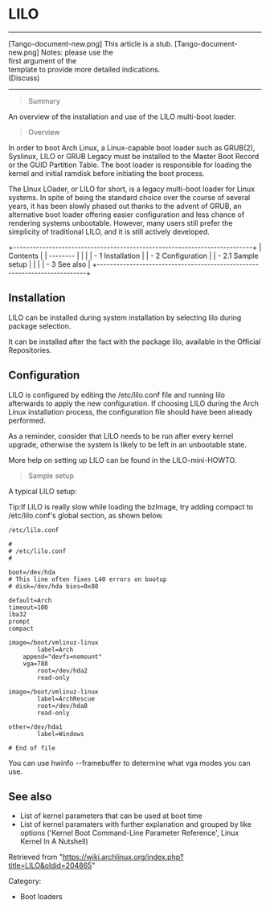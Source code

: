 LILO
====

  ------------------------ ------------------------ ------------------------
  [Tango-document-new.png] This article is a stub.  [Tango-document-new.png]
                           Notes: please use the    
                           first argument of the    
                           template to provide more 
                           detailed indications.    
                           (Discuss)                
  ------------------------ ------------------------ ------------------------

> Summary

An overview of the installation and use of the LILO multi-boot loader.

> Overview

In order to boot Arch Linux, a Linux-capable boot loader such as
GRUB(2), Syslinux, LILO or GRUB Legacy must be installed to the Master
Boot Record or the GUID Partition Table. The boot loader is responsible
for loading the kernel and initial ramdisk before initiating the boot
process.

The LInux LOader, or LILO for short, is a legacy multi-boot loader for
Linux systems. In spite of being the standard choice over the course of
several years, it has been slowly phased out thanks to the advent of
GRUB, an alternative boot loader offering easier configuration and less
chance of rendering systems unbootable. However, many users still prefer
the simplicity of traditional LILO, and it is still actively developed.

+--------------------------------------------------------------------------+
| Contents                                                                 |
| --------                                                                 |
|                                                                          |
| -   1 Installation                                                       |
| -   2 Configuration                                                      |
|     -   2.1 Sample setup                                                 |
|                                                                          |
| -   3 See also                                                           |
+--------------------------------------------------------------------------+

Installation
------------

LILO can be installed during system installation by selecting lilo
during package selection.

It can be installed after the fact with the package lilo, available in
the Official Repositories.

Configuration
-------------

LILO is configured by editing the /etc/lilo.conf file and running lilo
afterwards to apply the new configuration. If choosing LILO during the
Arch Linux installation process, the configuration file should have been
already performed.

As a reminder, consider that LILO needs to be run after every kernel
upgrade, otherwise the system is likely to be left in an unbootable
state.

More help on setting up LILO can be found in the LILO-mini-HOWTO.

> Sample setup

A typical LILO setup:

Tip:If LILO is really slow while loading the bzImage, try adding compact
to /etc/lilo.conf's global section, as shown below.

    /etc/lilo.conf

    #
    # /etc/lilo.conf
    #

    boot=/dev/hda
    # This line often fixes L40 errors on bootup
    # disk=/dev/hda bios=0x80

    default=Arch
    timeout=100
    lba32
    prompt
    compact

    image=/boot/vmlinuz-linux
            label=Arch
    	append="devfs=nomount"
    	vga=788
            root=/dev/hda2
            read-only

    image=/boot/vmlinuz-linux
            label=ArchRescue
            root=/dev/hda8
            read-only

    other=/dev/hda1
            label=Windows

    # End of file

You can use hwinfo --framebuffer to determine what vga modes you can
use.

See also
--------

-   List of kernel parameters that can be used at boot time
-   List of kernel paramaters with further explanation and grouped by
    like options ('Kernel Boot Command-Line Parameter Reference', Linux
    Kernel In A Nutshell)

Retrieved from
"https://wiki.archlinux.org/index.php?title=LILO&oldid=204865"

Category:

-   Boot loaders
